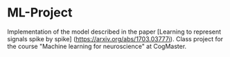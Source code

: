 # ML-Project

Implementation of the model described in the paper 
[Learning to represent signals spike by spike]
(https://arxiv.org/abs/1703.03777i).
Class project for the course "Machine learning for neuroscience" at CogMaster.
